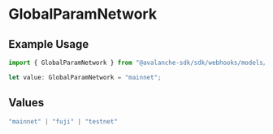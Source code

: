 # GlobalParamNetwork

## Example Usage

```typescript
import { GlobalParamNetwork } from "@avalanche-sdk/sdk/webhooks/models/components";

let value: GlobalParamNetwork = "mainnet";
```

## Values

```typescript
"mainnet" | "fuji" | "testnet"
```